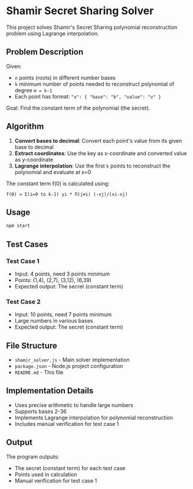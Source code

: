 # Shamir Secret Sharing Solver

This project solves Shamir's Secret Sharing polynomial reconstruction problem using Lagrange interpolation.

## Problem Description

Given:
- `n` points (roots) in different number bases
- `k` minimum number of points needed to reconstruct polynomial of degree `m = k-1`
- Each point has format: `"x": { "base": "b", "value": "v" }`

Goal: Find the constant term of the polynomial (the secret).

## Algorithm

1. **Convert bases to decimal**: Convert each point's value from its given base to decimal
2. **Extract coordinates**: Use the key as x-coordinate and converted value as y-coordinate
3. **Lagrange interpolation**: Use the first `k` points to reconstruct the polynomial and evaluate at x=0

The constant term f(0) is calculated using:
```
f(0) = Σ(i=0 to k-1) yi * Π(j≠i) (-xj)/(xi-xj)
```

## Usage

```bash
npm start
```

## Test Cases

### Test Case 1
- Input: 4 points, need 3 points minimum
- Points: (1,4), (2,7), (3,12), (6,39)
- Expected output: The secret (constant term)

### Test Case 2  
- Input: 10 points, need 7 points minimum
- Large numbers in various bases
- Expected output: The secret (constant term)

## File Structure

- `shamir_solver.js` - Main solver implementation
- `package.json` - Node.js project configuration
- `README.md` - This file

## Implementation Details

- Uses precise arithmetic to handle large numbers
- Supports bases 2-36
- Implements Lagrange interpolation for polynomial reconstruction
- Includes manual verification for test case 1

## Output

The program outputs:
- The secret (constant term) for each test case
- Points used in calculation
- Manual verification for test case 1
